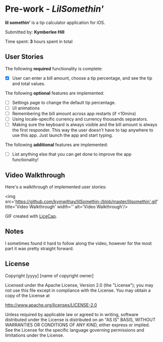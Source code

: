 # Pre-work - *LilSomethin'*

**lil somethin'** is a tip calculator application for iOS.

Submitted by: **Kymberlee Hill**

Time spent: **3** hours spent in total

## User Stories

The following **required** functionality is complete:

*[x]  User can enter a bill amount, choose a tip percentage, and see the tip and total values.

The following **optional** features are implemented:
* [ ] Settings page to change the default tip percentage.
* [ ] UI animations
* [ ] Remembering the bill amount across app restarts (if <10mins)
* [ ] Using locale-specific currency and currency thousands separators.
* [ ] Making sure the keyboard is always visible and the bill amount is always the first responder. This way the user doesn't have to tap anywhere to use this app. Just launch the app and start typing.

The following **additional** features are implemented:

- [ ] List anything else that you can get done to improve the app functionality!

## Video Walkthrough

Here's a walkthrough of implemented user stories:

<img src='https://github.com/kymwithay/lilSomethin-/blob/master/lilsomethin'.gif' title='Video Walkthrough' width='' alt='Video Walkthrough'/>

GIF created with [LiceCap](http://www.cockos.com/licecap/).

## Notes

I sometimes found it hard to follow along the video, however for the most part it was pretty straight forward.

## License

Copyright [yyyy] [name of copyright owner]

Licensed under the Apache License, Version 2.0 (the "License");
you may not use this file except in compliance with the License.
You may obtain a copy of the License at

http://www.apache.org/licenses/LICENSE-2.0

Unless required by applicable law or agreed to in writing, software
distributed under the License is distributed on an "AS IS" BASIS,
WITHOUT WARRANTIES OR CONDITIONS OF ANY KIND, either express or implied.
See the License for the specific language governing permissions and
limitations under the License.
